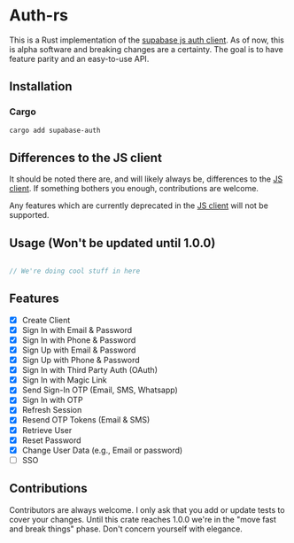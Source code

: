 # Auth-rs

This is a Rust implementation of the [supabase js auth client](https://github.com/supabase/gotrue-js). As of now, this is alpha software and breaking changes are a certainty. The goal is to have feature parity and an easy-to-use API. 

## Installation

### Cargo

```bash
cargo add supabase-auth 
```

## Differences to the JS client

It should be noted there are, and will likely always be, differences to the [JS client](https://github.com/supabase/gotrue-js). If something bothers you enough, contributions are welcome.

Any features which are currently deprecated in the [JS client](https://github.com/supabase/gotrue-js) will not be supported.

## Usage (Won't be updated until 1.0.0)

```rust

// We're doing cool stuff in here
```

## Features
- [x] Create Client
- [x] Sign In with Email & Password
- [x] Sign In with Phone & Password
- [x] Sign Up with Email & Password
- [x] Sign Up with Phone & Password
- [x] Sign In with Third Party Auth (OAuth)
- [x] Sign In with Magic Link 
- [x] Send Sign-In OTP (Email, SMS, Whatsapp)
- [x] Sign In with OTP
- [x] Refresh Session
- [x] Resend OTP Tokens (Email & SMS)
- [x] Retrieve User
- [x] Reset Password
- [x] Change User Data (e.g., Email or password)
- [ ] SSO

## Contributions

Contributors are always welcome. I only ask that you add or update tests to cover your changes. Until this crate reaches 1.0.0 we're in the "move fast and break things" phase. Don't concern yourself with elegance.
